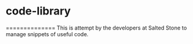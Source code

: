 # code-library
==============
This is attempt by the developers at Salted Stone to manage snippets of useful code.
